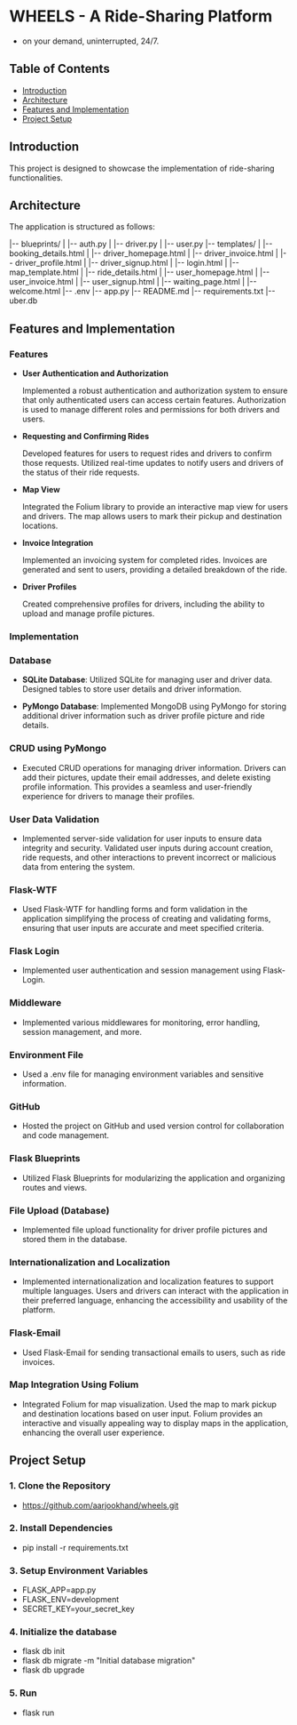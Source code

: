 # WHEELS - A Ride-Sharing Platform

- on your demand, uninterrupted, 24/7.



## Table of Contents

- [Introduction](#introduction)
- [Architecture](#architecture)
- [Features and Implementation](#features)
- [Project Setup](#setup)




## Introduction

This project is designed to showcase the implementation of ride-sharing functionalities.




## Architecture

The application is structured as follows:

|-- blueprints/
|   |-- auth.py
|   |-- driver.py
|   |-- user.py
|-- templates/
|   |-- booking_details.html
|   |-- driver_homepage.html
|   |-- driver_invoice.html
|   |-- driver_profile.html
|   |-- driver_signup.html
|   |-- login.html
|   |-- map_template.html
|   |-- ride_details.html
|   |-- user_homepage.html
|   |-- user_invoice.html
|   |-- user_signup.html
|   |-- waiting_page.html
|   |-- welcome.html
|-- .env
|-- app.py
|-- README.md
|-- requirements.txt
|-- uber.db




## Features and Implementation


### Features

- **User Authentication and Authorization**

    Implemented a robust authentication and authorization system to ensure that only authenticated users can access certain features. Authorization is used to manage different roles and permissions for both drivers and users.

- **Requesting and Confirming Rides**

    Developed features for users to request rides and drivers to confirm those requests. Utilized real-time updates to notify users and drivers of the status of their ride requests.

- **Map View**

    Integrated the Folium library to provide an interactive map view for users and drivers. The map allows users to mark their pickup and destination locations.

- **Invoice Integration**

    Implemented an invoicing system for completed rides. Invoices are generated and sent to users, providing a detailed breakdown of the ride.

- **Driver Profiles**

    Created comprehensive profiles for drivers, including the ability to upload and manage profile pictures. 



### Implementation

### Database

- **SQLite Database**: Utilized SQLite for managing user and driver data. Designed tables to store user details and driver information.

- **PyMongo Database**: Implemented MongoDB using PyMongo for storing additional driver information such as driver profile picture and ride details. 

### CRUD using PyMongo

- Executed CRUD operations for managing driver information. Drivers can add their pictures, update their email addresses, and delete existing profile information. This provides a seamless and user-friendly experience for drivers to manage their profiles.

### User Data Validation

- Implemented server-side validation for user inputs to ensure data integrity and security. Validated user inputs during account creation, ride requests, and other interactions to prevent incorrect or malicious data from entering the system.

### Flask-WTF

- Used Flask-WTF for handling forms and form validation in the application simplifying  the process of creating and validating forms, ensuring that user inputs are accurate and meet specified criteria.

### Flask Login

- Implemented user authentication and session management using Flask-Login.

### Middleware

- Implemented various middlewares for monitoring, error handling, session management, and more.

### Environment File

- Used a .env file for managing environment variables and sensitive information.

### GitHub

- Hosted the project on GitHub and used version control for collaboration and code management.

### Flask Blueprints

- Utilized Flask Blueprints for modularizing the application and organizing routes and views. 

### File Upload (Database)

- Implemented file upload functionality for driver profile pictures and stored them in the database.

### Internationalization and Localization

- Implemented internationalization and localization features to support multiple languages. Users and drivers can interact with the application in their preferred language, enhancing the accessibility and usability of the platform.

### Flask-Email

- Used Flask-Email for sending transactional emails to users, such as ride invoices. 

### Map Integration Using Folium

- Integrated Folium for map visualization. Used the map to mark pickup and destination locations based on user input. Folium provides an interactive and visually appealing way to display maps in the application, enhancing the overall user experience.





## Project Setup
### 1.  Clone the Repository

- https://github.com/aarjookhand/wheels.git

### 2. Install Dependencies

- pip install -r requirements.txt


### 3. Setup Environment Variables

- FLASK_APP=app.py
- FLASK_ENV=development
- SECRET_KEY=your_secret_key


### 4. Initialize the database

- flask db init
- flask db migrate -m "Initial database migration"
- flask db upgrade

### 5. Run

- flask run

